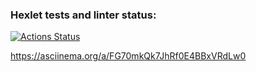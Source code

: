 ### Hexlet tests and linter status:
[![Actions Status](https://github.com/Xpamju/frontend-project-46/actions/workflows/hexlet-check.yml/badge.svg)](https://github.com/Xpamju/frontend-project-46/actions)
    
https://asciinema.org/a/FG70mkQk7JhRf0E4BBxVRdLw0